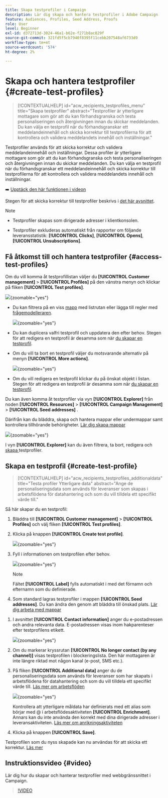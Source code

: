 ```yaml
---
title: Skapa testprofiler i Campaign
description: Lär dig skapa och hantera testprofiler i Adobe Campaign
feature: Audiences, Profiles, Seed Address, Proofs
role: User
level: Beginner
exl-id: d372713d-3024-46a1-b62e-f271b8ac829f
source-git-commit: 321fd5f5cb7940f8395f11cebb207548af6733d9
workflow-type: tm+mt
source-wordcount: '574'
ht-degree: 2%

---
```


# Skapa och hantera testprofiler {#create-test-profiles}

>[!CONTEXTUALHELP]
>id="acw_recipients_testprofiles_menu"
>title="Skapa testprofiler"
>abstract="Testprofiler är ytterligare mottagare som gör att du kan förhandsgranska och testa personaliseringen och återgivningen innan du skickar meddelanden. Du kan välja en testprofil när du förhandsgranskar ett meddelandeinnehåll och skicka korrektur till testprofilerna för att kontrollera och validera meddelandets innehåll och inställningar."

Testprofiler används för att skicka korrektur och validera meddelandeinnehåll och inställningar. Dessa profiler är ytterligare mottagare som gör att du kan förhandsgranska och testa personaliseringen och återgivningen innan du skickar meddelanden. Du kan välja en testprofil när du förhandsgranskar ett meddelandeinnehåll och skicka korrektur till testprofilerna för att kontrollera och validera meddelandets innehåll och inställningar.

➡️ [Upptäck den här funktionen i videon](#video)

<!--Learn more on test profiles in the [Campaign v8 (client console) documentation](https://experienceleague.adobe.com/docs/campaign/campaign-v8/audience/add-profiles/test-profiles.html){target="_blank"}.-->

Stegen för att skicka korrektur till testprofiler beskrivs i [det här avsnittet](../preview-test/test-deliveries.md#test-profiles).

>[!NOTE]
>
>* Testprofiler skapas som dirigerade adresser i klientkonsolen.
>
>* Testprofiler exkluderas automatiskt från rapporter om följande leveransstatistik: **[!UICONTROL Clicks]**, **[!UICONTROL Opens]**, **[!UICONTROL Unsubscriptions]**.

## Få åtkomst till och hantera testprofiler {#access-test-profiles}

Om du vill komma åt testprofillistan väljer du **[!UICONTROL Customer management]** > **[!UICONTROL Profiles]** på den vänstra menyn och klickar på fliken **[!UICONTROL Test profiles]**.

![](assets/test-profile-list.png){zoomable="yes"}

* Du kan filtrera på en viss [mapp](../get-started/permissions.md#folders) med listrutan eller lägga till regler med [frågemodelleraren](../query/query-modeler-overview.md).

  ![](assets/test-profile-list-filters.png){zoomable="yes"}

* Du kan duplicera valfri testprofil och uppdatera den efter behov. Stegen för att redigera en testprofil är desamma som när [du skapar en testprofil](#create-test-profile).

* Om du vill ta bort en testprofil väljer du motsvarande alternativ på menyn **[!UICONTROL More actions]**.

  ![](assets/test-profile-list-delete.png){zoomable="yes"}

* Om du vill redigera en testprofil klickar du på önskat objekt i listan. Stegen för att redigera en testprofil är desamma som när [du skapar en testprofil](#create-test-profile).

Du kan även komma åt testprofiler via vyn **[!UICONTROL Explorer]** från noden **[!UICONTROL Resources]** > **[!UICONTROL Campaign Management]** > **[!UICONTROL Seed addresses]** .

Därifrån kan du bläddra, skapa och hantera mappar eller undermappar samt kontrollera tillhörande behörigheter. [Lär dig skapa mappar](../get-started/permissions.md#folders)

![](assets/test-profiles-folders.png){zoomable="yes"}

I vyn **[!UICONTROL Explorer]** kan du även filtrera, ta bort, redigera och [ skapa ](#create-test-profile) testprofiler.

## Skapa en testprofil {#create-test-profile}

>[!CONTEXTUALHELP]
>id="acw_recipients_testprofiles_additionaldata"
>title="Testa profiler Ytterligare data"
>abstract="Ange de personaliseringsdata som används för leveranser som skapas i arbetsflödena för datahantering och som du vill tilldela ett specifikt värde till."

Så här skapar du en testprofil:

1. Bläddra till **[!UICONTROL Customer management]** > **[!UICONTROL Profiles]** och välj fliken **[!UICONTROL Test profiles]**.

1. Klicka på knappen **[!UICONTROL Create test profile]**.

   ![](assets/test-profile-create.png){zoomable="yes"}

1. Fyll i informationen om testprofilen efter behov. <!--Most of the fields are the same as when creating profiles. [Learn more]-->

   ![](assets/test-profile-details.png){zoomable="yes"}

   >[!NOTE]
   >
   >Fältet **[!UICONTROL Label]** fylls automatiskt i med det förnamn och efternamn som du definierade.

1. Som standard lagras testprofiler i mappen **[!UICONTROL Seed addresses]**. Du kan ändra den genom att bläddra till önskad plats. [Lär dig arbeta med mappar](../get-started/permissions.md#folders)

   <!--![](assets/test-profile-folder.png){zoomable="yes"}-->

<!--
You do not need to enter all fields of each tab when creating a seed address. Missing personalization elements are entered randomly during delivery analysis. (Not valid?)
-->

1. I avsnittet **[!UICONTROL Contact information]** anger du e-postadressen och andra relevanta data. E-postadressen visas inom hakparenteser efter testprofilens etikett.

   ![](assets/test-profile-address.png){zoomable="yes"}

1. Om du markerar kryssrutan **[!UICONTROL No longer contact (by any channel)]** visas testprofilen i blockeringslista. Den här mottagaren är inte längre riktad mot någon kanal (e-post, SMS etc.).

1. På fliken **[!UICONTROL Additional data]** anger du de personaliseringsdata som används för leveranser som har skapats i arbetsflödena för datahantering och som du vill tilldela ett specifikt värde till. [Läs mer om arbetsflöden](../workflows/gs-workflows.md)

   ![](assets/test-profile-additional-data.png){zoomable="yes"}

   Kontrollera att ytterligare måldata har definierats med ett alias som börjar med @ i arbetsflödesaktiviteten **[!UICONTROL Enrichment]**. Annars kan du inte använda den korrekt med dina dirigerade adresser i leveransaktiviteten. [Läs mer om anrikningsaktiviteten](../workflows/activities/enrichment.md)

1. Klicka på knappen **[!UICONTROL Save]**.

Testprofilen som du nyss skapade kan nu användas för att skicka ett korrektur. [Läs mer](../preview-test/test-deliveries.md#test-profiles)

<!--Use test profiles in Direct mail? cf v7/v8-->

## Instruktionsvideo {#video}

Lär dig hur du skapar och hanterar testprofiler med webbgränssnittet i Campaign.

>[!VIDEO](https://video.tv.adobe.com/v/3442844?quality=12)
